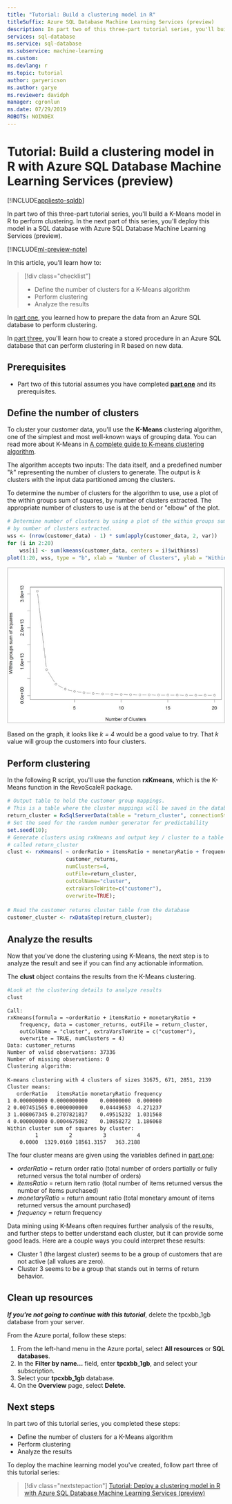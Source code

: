 ```yaml
---
title: "Tutorial: Build a clustering model in R"
titleSuffix: Azure SQL Database Machine Learning Services (preview)
description: In part two of this three-part tutorial series, you'll build a K-Means model to perform clustering in R with Azure SQL Database Machine Learning Services (preview).
services: sql-database
ms.service: sql-database
ms.subservice: machine-learning
ms.custom:
ms.devlang: r
ms.topic: tutorial
author: garyericson
ms.author: garye
ms.reviewer: davidph
manager: cgronlun
ms.date: 07/29/2019
ROBOTS: NOINDEX
---
```


# Tutorial: Build a clustering model in R with Azure SQL Database Machine Learning Services (preview)
[!INCLUDE[appliesto-sqldb](../includes/appliesto-sqldb.md)]

In part two of this three-part tutorial series, you'll build a K-Means model in R to perform clustering. In the next part of this series, you'll deploy this model in a SQL database with Azure SQL Database Machine Learning Services (preview).

[!INCLUDE[ml-preview-note](../../../includes/sql-database-ml-preview-note.md)]

In this article, you'll learn how to:

> [!div class="checklist"]
>
> * Define the number of clusters for a K-Means algorithm
> * Perform clustering
> * Analyze the results

In [part one](clustering-model-prepare-data-tutorial.md), you learned how to prepare the data from an Azure SQL database to perform clustering.

In [part three](clustering-model-deploy-tutorial.md), you'll learn how to create a stored procedure in an Azure SQL database that can perform clustering in R based on new data.

## Prerequisites

* Part two of this tutorial assumes you have completed [**part one**](clustering-model-prepare-data-tutorial.md) and its prerequisites.

## Define the number of clusters

To cluster your customer data, you'll use the **K-Means** clustering algorithm, one of the simplest and most well-known ways of grouping data.
You can read more about K-Means in [A complete guide to K-means clustering algorithm](https://www.kdnuggets.com/2019/05/guide-k-means-clustering-algorithm.html).

The algorithm accepts two inputs: The data itself, and a predefined number "*k*" representing the number of clusters to generate.
The output is *k* clusters with the input data partitioned among the clusters.

To determine the number of clusters for the algorithm to use, use a plot of the within groups sum of squares, by number of clusters extracted. The appropriate number of clusters to use is at the bend or "elbow" of the plot.

```r
# Determine number of clusters by using a plot of the within groups sum of squares,
# by number of clusters extracted.
wss <- (nrow(customer_data) - 1) * sum(apply(customer_data, 2, var))
for (i in 2:20)
    wss[i] <- sum(kmeans(customer_data, centers = i)$withinss)
plot(1:20, wss, type = "b", xlab = "Number of Clusters", ylab = "Within groups sum of squares")
```

![Elbow graph](./media/clustering-model-build-tutorial/elbow-graph.png)

Based on the graph, it looks like *k = 4* would be a good value to try. That *k* value will group the customers into four clusters.

## Perform clustering

In the following R script, you'll use the function **rxKmeans**, which is the K-Means function in the RevoScaleR package.

```r
# Output table to hold the customer group mappings.
# This is a table where the cluster mappings will be saved in the database.
return_cluster = RxSqlServerData(table = "return_cluster", connectionString = connStr);
# Set the seed for the random number generator for predictability
set.seed(10);
# Generate clusters using rxKmeans and output key / cluster to a table in a SQL database
# called return_cluster
clust <- rxKmeans( ~ orderRatio + itemsRatio + monetaryRatio + frequency,
                   customer_returns,
                   numClusters=4,
                   outFile=return_cluster,
                   outColName="cluster",
                   extraVarsToWrite=c("customer"),
                   overwrite=TRUE);

# Read the customer returns cluster table from the database
customer_cluster <- rxDataStep(return_cluster);
```

## Analyze the results

Now that you've done the clustering using K-Means, the next step is to analyze the result and see if you can find any actionable information.

The **clust** object contains the results from the K-Means clustering.

```r
#Look at the clustering details to analyze results
clust
```

```results
Call:
rxKmeans(formula = ~orderRatio + itemsRatio + monetaryRatio +
    frequency, data = customer_returns, outFile = return_cluster,
    outColName = "cluster", extraVarsToWrite = c("customer"),
    overwrite = TRUE, numClusters = 4)
Data: customer_returns
Number of valid observations: 37336
Number of missing observations: 0
Clustering algorithm:  

K-means clustering with 4 clusters of sizes 31675, 671, 2851, 2139
Cluster means:
   orderRatio   itemsRatio monetaryRatio frequency
1 0.000000000 0.0000000000    0.00000000  0.000000
2 0.007451565 0.0000000000    0.04449653  4.271237
3 1.008067345 0.2707821817    0.49515232  1.031568
4 0.000000000 0.0004675082    0.10858272  1.186068
Within cluster sum of squares by cluster:
         1          2          3          4
    0.0000  1329.0160 18561.3157   363.2188
```

The four cluster means are given using the variables defined in [part one](clustering-model-prepare-data-tutorial.md#separate-customers):

* *orderRatio* = return order ratio (total number of orders partially or fully returned versus the total number of orders)
* *itemsRatio* = return item ratio (total number of items returned versus the number of items purchased)
* *monetaryRatio* = return amount ratio (total monetary amount of items returned versus the amount purchased)
* *frequency* = return frequency

Data mining using K-Means often requires further analysis of the results, and further steps to better understand each cluster, but it can provide some good leads.
Here are a couple ways you could interpret these results:

* Cluster 1 (the largest cluster) seems to be a group of customers that are not active (all values are zero).
* Cluster 3 seems to be a group that stands out in terms of return behavior.

## Clean up resources

***If you're not going to continue with this tutorial***, delete the tpcxbb_1gb database from your server.

From the Azure portal, follow these steps:

1. From the left-hand menu in the Azure portal, select **All resources** or **SQL databases**.
1. In the **Filter by name...** field, enter **tpcxbb_1gb**, and select your subscription.
1. Select your **tpcxbb_1gb** database.
1. On the **Overview** page, select **Delete**.

## Next steps

In part two of this tutorial series, you completed these steps:

* Define the number of clusters for a K-Means algorithm
* Perform clustering
* Analyze the results

To deploy the machine learning model you've created, follow part three of this tutorial series:

> [!div class="nextstepaction"]
> [Tutorial: Deploy a clustering model in R with Azure SQL Database Machine Learning Services (preview)](clustering-model-deploy-tutorial.md)
